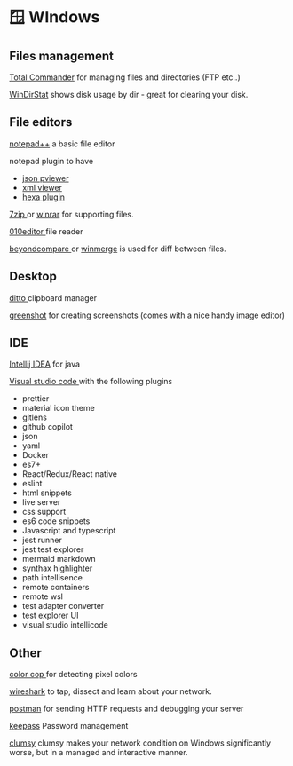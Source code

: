 # 🪟 WIndows

## Files management&#x20;

[Total Commander](https://www.ghisler.com/) for managing files and directories (FTP etc..)

[WinDirStat](https://windirstat.net/) shows disk usage by dir - great for clearing your disk.

## File editors&#x20;

[notepad++](https://notepad-plus-plus.org/downloads/) a basic file editor&#x20;

notepad plugin to have

* [json pviewer](https://sourceforge.net/projects/nppjsonviewer/)
* [xml viewer](https://sourceforge.net/projects/npp-plugins/files/Hex%20Editor/)
* [hexa plugin](https://sourceforge.net/projects/npp-plugins/files/XML%20Tools/Xml%20Tools%202.4.9%20Unicode/)

[7zip ](https://www.7-zip.org/)or [winrar](https://www.rarlab.com/) for supporting files.

[010editor ](https://app.gitbook.com/s/u5WvHFj4758EyaV4GZvA/about-us/vision-mission-and-focus)file reader&#x20;

[beyondcompare ](https://www.scootersoftware.com/)or  [winmerge](https://winmerge.org/?lang=en) is used for diff between files.&#x20;

## Desktop&#x20;

[ditto ](https://ditto-cp.sourceforge.io/)clipboard manager &#x20;

[greenshot](https://getgreenshot.org/) for creating screenshots (comes with a nice handy image editor)&#x20;

## IDE&#x20;

[Intellij IDEA](https://www.jetbrains.com/idea/) for java&#x20;

[Visual studio code ](https://code.visualstudio.com/)with the following plugins

* prettier
* material icon theme&#x20;
* gitlens
* github copilot&#x20;
* json
* yaml&#x20;
* Docker
* es7+&#x20;
* React/Redux/React native&#x20;
* eslint
* html snippets&#x20;
* live server
* css support&#x20;
* es6 code snippets&#x20;
* Javascript and typescript&#x20;
* jest runner
* jest test explorer&#x20;
* mermaid markdown&#x20;
* synthax highlighter&#x20;
* path intellisence&#x20;
* remote containers&#x20;
* remote wsl&#x20;
* test adapter converter&#x20;
* test explorer UI&#x20;
* visual studio intellicode&#x20;

## Other

[color cop ](http://colorcop.net/download/)for detecting pixel colors

[wireshark](https://www.wireshark.org/) to tap, dissect and learn about your network.&#x20;

[postman](https://www.postman.com/) for  sending HTTP requests and debugging your server

[keepass](https://keepass.info/) Password management&#x20;

[clumsy](https://github.com/jagt/clumsy) clumsy makes your network condition on Windows significantly worse, but in a managed and interactive manner.



